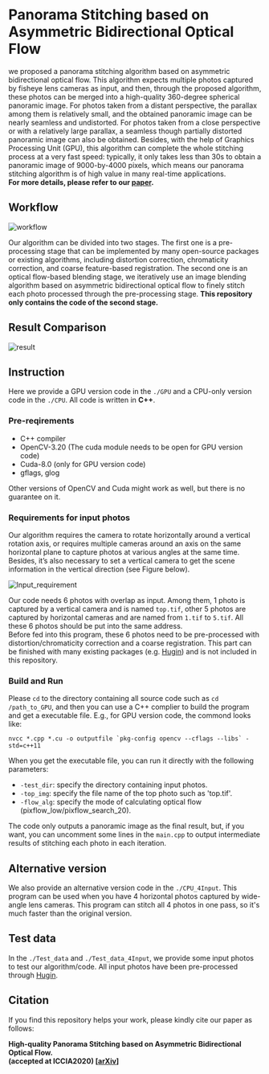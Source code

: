 # Panorama Stitching based on Asymmetric Bidirectional Optical Flow
we proposed a panorama stitching algorithm based on asymmetric bidirectional optical flow. 
This algorithm expects multiple photos captured by fisheye lens cameras as input, and then, 
through the proposed algorithm, these photos can be merged into 
a high-quality 360-degree spherical panoramic image. 
For photos taken from a distant perspective, the parallax among them is relatively small, 
and the obtained panoramic image can be nearly seamless and undistorted. 
For photos taken from a close perspective or with a relatively large parallax, 
a seamless though partially distorted panoramic image can also be obtained. Besides, 
with the help of Graphics Processing Unit (GPU), this algorithm can complete the whole stitching process at a very fast speed:
typically, it only takes less than 30s to obtain a panoramic image of 9000-by-4000 pixels, 
which means our panorama stitching algorithm is of high value in many real-time applications.  
**For more details, please refer to our [paper](https://arxiv.org/abs/2006.01201).**

## Workflow
![workflow](https://github.com/MungoMeng/Panorama-OpticalFlow/blob/master/Figure/Workflow.png)

Our algorithm can be divided into two stages. The first one is a pre-processing stage that can be implemented by many
open-source packages or existing algorithms, including distortion correction, chromaticity correction, 
and coarse feature-based registration. The second one is an optical flow-based blending stage, 
we iteratively use an image blending algorithm based on asymmetric bidirectional optical flow to finely 
stitch each photo processed through the pre-processing stage. 
**This repository only contains the code of the second stage.**

## Result Comparison
![result](https://github.com/MungoMeng/Panorama-OpticalFlow/blob/master/Figure/Result.png)  

## Instruction
Here we provide a GPU version code in the `./GPU` and a CPU-only version code in the `./CPU`. All code is written in **C++**.

### Pre-reqirements
* C++ compiler
* OpenCV-3.20 (The cuda module needs to be open for GPU version code)
* Cuda-8.0 (only for GPU version code)
* gflags, glog

Other versions of OpenCV and Cuda might work as well, but there is no guarantee on it.

### Requirements for input photos
Our algorithm requires the camera to rotate horizontally around a vertical rotation axis, 
or requires multiple cameras around an axis on the same horizontal plane to capture photos at various angles at the same time. 
Besides, it’s also necessary to set a vertical camera to get the scene information in the vertical direction (see Figure below).

![Input_requirement](https://github.com/MungoMeng/Panorama-OpticalFlow/blob/master/Figure/Input_requirement.png)

Our code needs 6 photos with overlap as input. Among them, 1 photo is captured by a vertical camera and is named `top.tif`, 
other 5 photos are captured by horizontal cameras and are named from `1.tif` to `5.tif`. All these 6 photos should be put into the same address.  
Before fed into this program, these 6 photos need to be pre-processed with distortion/chromaticity correction and a coarse registration.
This part can be finished with many existing packages (e.g. [Hugin](http://hugin.sourceforge.net/)) and is not included in this repository.


### Build and Run
Please `cd` to the directory containing all source code such as `cd /path_to_GPU`, and then you can use a C++ complier to build the program and get a executable file. E.g., for GPU version code, the commond looks like:  
```
nvcc *.cpp *.cu -o outputfile `pkg-config opencv --cflags --libs` -std=c++11
```
When you get the executable file, you can run it directly with the following parameters:  

* `-test_dir`: specify the directory containing input photos.
* `-top_img`: specify the file name of the top photo such as 'top.tif'.
* `-flow_alg`: specify the mode of calculating optical flow (pixflow_low/pixflow_search_20).

The code only outputs a panoramic image as the final result, 
but, if you want, you can uncomment some lines in the `main.cpp` to output intermediate results of stitching each photo in each iteration.

## Alternative version
We also provide an alternative version code in the `./CPU_4Input`. This program can be used when you have 4 horizontal
photos captured by wide-angle lens cameras. This program can stitch all 4 photos in one pass, so it's much faster than the original version.

## Test data
In the `./Test_data` and `./Test_data_4Input`, we provide some input photos to test our algorithm/code. 
All input photos have been pre-processed through [Hugin](http://hugin.sourceforge.net/).

## Citation
If you find this repository helps your work, please kindly cite our paper as follows:

**High-quality Panorama Stitching based on Asymmetric Bidirectional Optical Flow.  
(accepted at ICCIA2020) [[arXiv](https://arxiv.org/abs/2006.01201)]**
